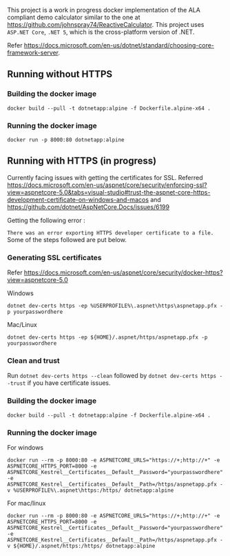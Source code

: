 This project is a work in progress docker implementation of the ALA compliant demo calculator similar to the one at https://github.com/johnspray74/ReactiveCalculator. This project uses `ASP.NET Core`, `.NET 5`, which is the cross-platform version of .NET. 

Refer https://docs.microsoft.com/en-us/dotnet/standard/choosing-core-framework-server. 

## Running without HTTPS
### Building the docker image
```
docker build --pull -t dotnetapp:alpine -f Dockerfile.alpine-x64 .
```
### Running the docker image
```
docker run -p 8000:80 dotnetapp:alpine
```

## Running with HTTPS (in progress)
Currently facing issues with getting the certificates for SSL. Referred https://docs.microsoft.com/en-us/aspnet/core/security/enforcing-ssl?view=aspnetcore-5.0&tabs=visual-studio#trust-the-aspnet-core-https-development-certificate-on-windows-and-macos and https://github.com/dotnet/AspNetCore.Docs/issues/6199


Getting the following error :

`There was an error exporting HTTPS developer certificate to a file.` Some of the steps followed are put below.

### Generating SSL certificates 

Refer https://docs.microsoft.com/en-us/aspnet/core/security/docker-https?view=aspnetcore-5.0

Windows
```
dotnet dev-certs https -ep %USERPROFILE%\.aspnet\https\aspnetapp.pfx -p yourpasswordhere
```
Mac/Linux
```
dotnet dev-certs https -ep ${HOME}/.aspnet/https/aspnetapp.pfx -p yourpasswordhere
```
### Clean and trust
Run `dotnet dev-certs https --clean` followed by `dotnet dev-certs https --trust` if you have certificate issues.

### Building the docker image
```
docker build --pull -t dotnetapp:alpine -f Dockerfile.alpine-x64 .
```

### Running the docker image

For windows
```
docker run --rm -p 8000:80 -e ASPNETCORE_URLS="https://+;http://+" -e ASPNETCORE_HTTPS_PORT=8000 -e ASPNETCORE_Kestrel__Certificates__Default__Password="yourpasswordhere" -e ASPNETCORE_Kestrel__Certificates__Default__Path=/https/aspnetapp.pfx -v %USERPROFILE%\.aspnet\https:/https/ dotnetapp:alpine
```
For mac/linux
```
docker run --rm -p 8000:80 -e ASPNETCORE_URLS="https://+;http://+" -e ASPNETCORE_HTTPS_PORT=8000 -e ASPNETCORE_Kestrel__Certificates__Default__Password="yourpasswordhere" -e ASPNETCORE_Kestrel__Certificates__Default__Path=/https/aspnetapp.pfx -v ${HOME}/.aspnet/https:/https/ dotnetapp:alpine
```